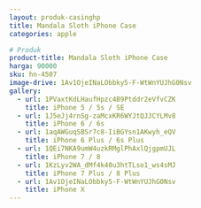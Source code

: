 ```yaml
---
layout: produk-casinghp
title: Mandala Sloth iPhone Case
categories: apple

# Produk
product-title: Mandala Sloth iPhone Case
harga: 90000
sku: hn-4507
image-drive: 1Av1OjeINaLObbky5-F-WtWnYUJhG0Nsv
gallery:
  - url: 1PVaxtKdLHaufHpzc4B9Ptddr2eVfvCZK
    title: iPhone 5 / 5s / SE
  - url: 1J5eJj4rnSg-zaMcxKR6WYJtQJJCYLMv8
    title: iPhone 6 / 6s
  - url: 1aqAWGuqSBSr7c8-IiBGYsn1AKwyh_eQV
    title: iPhone 6 Plus / 6s Plus
  - url: 1QEi7NKA9umW4uzkRMglPhAxlQjgpmUJL
    title: iPhone 7 / 8
  - url: 1KzLyv2WA_dMf4k40u3htTLso1_ws4sMJ
    title: iPhone 7 Plus / 8 Plus
  - url: 1Av1OjeINaLObbky5-F-WtWnYUJhG0Nsv
    title: iPhone X
---
```

